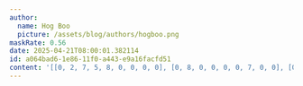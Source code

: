 ```yaml
---
author:
  name: Hog Boo
  picture: /assets/blog/authors/hogboo.png
maskRate: 0.56
date: 2025-04-21T08:00:01.382114
id: a064bad6-1e86-11f0-a443-e9a16facfd51
content: '[[0, 2, 7, 5, 8, 0, 0, 0, 0], [0, 8, 0, 0, 0, 0, 7, 0, 0], [0, 9, 5, 6, 7, 0, 0, 4, 8], [5, 1, 0, 8, 0, 0, 0, 0, 0], [9, 0, 0, 4, 3, 0, 1, 0, 0], [0, 0, 4, 9, 0, 1, 2, 6, 3], [7, 0, 0, 0, 0, 8, 9, 0, 6], [2, 3, 0, 7, 0, 9, 5, 1, 0], [0, 0, 0, 0, 0, 0, 0, 0, 7]]'
---
```

